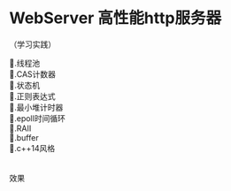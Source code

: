 # WebServer 高性能http服务器


（学习实践）

🌟.线程池<br>
🌟.CAS计数器<br>
🌟.状态机<br>
🌟.正则表达式<br>
🌟.最小堆计时器<br>
🌟.epoll时间循环<br>
🌟.RAII<br>
🌟.buffer<br>
🌟.c++14风格<br>
<br>
<br>
效果
